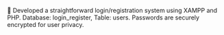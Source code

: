 🔐 Developed a straightforward login/registration system using XAMPP and PHP. Database: login_register, Table: users. Passwords are securely encrypted for user privacy.

